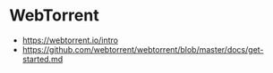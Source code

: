 # WebTorrent

* https://webtorrent.io/intro
* https://github.com/webtorrent/webtorrent/blob/master/docs/get-started.md
